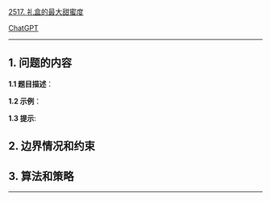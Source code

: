 [2517. 礼盒的最大甜蜜度](https://leetcode.cn/problems/maximum-tastiness-of-candy-basket)

[ChatGPT](chat.openai.com)

---

## 1. 问题的内容
**1.1 题目描述**：

**1.2 示例**：

**1.3 提示**:

## 2. 边界情况和约束


## 3. 算法和策略

---

